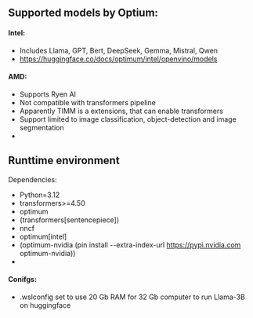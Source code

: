 ## Supported models by Optium:

#### Intel:
- Includes Llama, GPT, Bert, DeepSeek, Gemma, Mistral, Qwen
- https://huggingface.co/docs/optimum/intel/openvino/models

#### AMD:
- Supports Ryen AI
- Not compatible with transformers pipeline
- Apparently TIMM is a extensions, that can enable transformers
- Support limited to image classification, object-detection and image segmentation
- 

## Runttime environment
Dependencies:
- Python=3.12
- transformers>=4.50
- optimum
- (transformers[sentencepiece])
- nncf
- optimum[intel]
- (optimum-nvidia (pin install --extra-index-url https://pypi.nvidia.com optimum-nvidia))
- 

#### Conifgs:
- .wslconfig set to use 20 Gb RAM for 32 Gb computer to run Llama-3B on huggingface